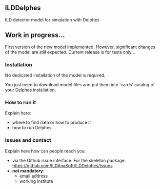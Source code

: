 
## ILDDelphes

ILD detector model for simulation with Delphes  


## Work in progress...

First version of the new model implemented. 
However, significant changes of the model are still expected.
Current release is for tests only...

### Installation

No dedicated installation of the model is required.

You just need to download model files and put them into 'cards' catalog of your Delphes installation.

### How to run it


Explain here:

- where to find data or how to produce it
- how to run Delphes

### Issues and contact

Explain here how can people reach you:

- via the Github issue interface. For the skeleton package: https://github.com/ILDAnaSoft/ILDDelphes/issues
- **not mandatory**:
    - email address
    - working institute


